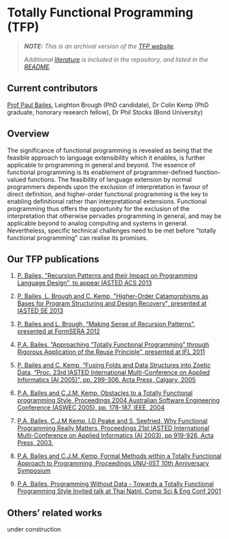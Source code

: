 Totally Functional Programming (TFP)
====================================

> _**NOTE:**  This is an archival version of the [TFP website](http://web.archive.org/web/20130507221819/http://itee.uq.edu.au/~paul/tfp-papers/)._
>
> _Additional [literature](pdf) is included in the repository, and listed in the [README](../README.md)._


Current contributors
--------------------

[Prof Paul Bailes](http://web.archive.org/web/20130507182834/http://itee.uq.edu.au/~paul/), Leighton Brough (PhD candidate), Dr Colin Kemp (PhD graduate, honorary research fellow), Dr Phil Stocks (Bond University)


Overview
--------

The significance of functional programming is revealed as being that the feasible approach to language extensibility which it enables, is further applicable to programming in general and beyond. The essence of functional programming is its enablement of programmer-defined function-valued functions. The feasibility of language extension by normal programmers depends upon the exclusion of interpretation in favour of direct definition, and higher-order functional programming is the key to enabling definitional rather than interpretational extensions. Functional programming thus offers the opportunity for the exclusion of the interpretation that otherwise pervades programming in general, and may be applicable beyond to analog computing and systems in general. Nevertheless, specific technical challenges need to be met before "totally functional programming" can realise its promises.


Our TFP publications
--------------------

1.  [P. Bailes, "Recursion Patterns and their Impact on Programming Language Design", to appear IASTED ACS 2013](pdf/bailes-2013b.pdf)

2.  [P. Bailes, L. Brough and C. Kemp, "Higher-Order Catamorphisms as Bases for Program Structuring and Design Recovery", presented at IASTED SE 2013](pdf/bailes-2013a.pdf)

3.  [P. Bailes and L. Brough, “Making Sense of Recursion Patterns”, presented at FormSERA 2012](pdf/bailes-2012.pdf)

4.  [P.A. Bailes, “Approaching “Totally Functional Programming” through Rigorous Application of the Reuse Principle”, presented at IFL 2011](pdf/bailes-2011.pdf)

5.  [P. Bailes and C. Kemp, “Fusing Folds and Data Structures into Zoetic Data, “Proc. 23rd IASTED International Multi-Conference on Applied Informatics (AI 2005)”, pp. 299-306. Acta Press, Calgary, 2005](pdf/bailes-2005.pdf)

6.  [P.A. Bailes and C.J.M. Kemp, Obstacles to a Totally Functional programming Style, Proceedings 2004 Australian Software Engineering Conference (ASWEC 2005), pp. 178-187, IEEE, 2004](pdf/bailes-2004.pdf)

7.  [P.A. Bailes, C.J.M Kemp, I.D Peake and S. Seefried, Why Functional Programming Really Matters, Proceedings 21st IASTED International Multi-Conference on Applied Informatics (AI 2003), pp 919-926, Acta Press, 2003.](pdf/bailes-2003b.pdf)

8.  [P.A. Bailes and C.J.M. Kemp, Formal Methods within a Totally Functional Approach to Programming, Proceedings UNU-IIST 10th Anniversary Symposium](pdf/bailes-2003a.pdf)

9.  [P.A. Bailes, Programming Without Data - Towards a Totally Functional Programming Style Invited talk at Thai Natnl. Comp Sci & Eng Conf 2001](pdf/bailes-2001.pdf)


Others’ related works
---------------------

under construction
